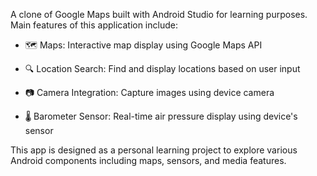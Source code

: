 A clone of Google Maps built with Android Studio for learning purposes.
Main features of this application include:

- 🗺️ Maps: Interactive map display using Google Maps API

- 🔍 Location Search: Find and display locations based on user input

- 📷 Camera Integration: Capture images using device camera

- 🌡️ Barometer Sensor: Real-time air pressure display using device's sensor

This app is designed as a personal learning project to explore various Android components including maps, sensors, and media features.
